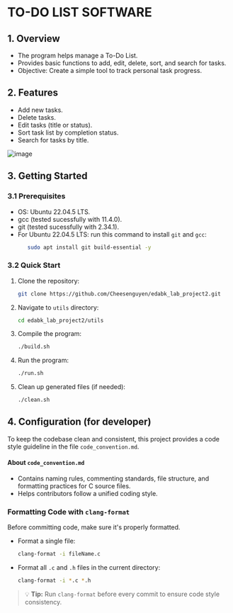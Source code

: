 # TO-DO LIST SOFTWARE

## 1. Overview

- The program helps manage a To-Do List.
- Provides basic functions to add, edit, delete, sort, and search for tasks.
- Objective: Create a simple tool to track personal task progress.

## 2. Features

- Add new tasks.
- Delete tasks.
- Edit tasks (title or status).
- Sort task list by completion status.
- Search for tasks by title.

![image](https://github.com/user-attachments/assets/5e88c0db-b09c-47dc-bb82-7d20ce224e26)


## 3. Getting Started

### 3.1 Prerequisites

- OS: Ubuntu 22.04.5 LTS.
- gcc (tested sucessfully with 11.4.0).
- git (tested sucessfully with 2.34.1).
- For Ubuntu 22.04.5 LTS: run this command to install `git` and `gcc`:
    ```sh
       sudo apt install git build-essential -y
    ``` 
### 3.2 Quick Start

1. Clone the repository:
   ```sh
   git clone https://github.com/Cheesenguyen/edabk_lab_project2.git
   ```
2. Navigate to `utils` directory:
   ```sh
   cd edabk_lab_project2/utils
   ```
3. Compile the program:
   ```sh
   ./build.sh
   ```
4. Run the program:
   ```sh
   ./run.sh
   ```
5. Clean up generated files (if needed):
   ```sh
   ./clean.sh
   ```

## 4. Configuration (for developer)

To keep the codebase clean and consistent, this project provides a code style guideline in the file `code_convention.md`.

#### About `code_convention.md`
- Contains naming rules, commenting standards, file structure, and formatting practices for C source files.
- Helps contributors follow a unified coding style.

### Formatting Code with `clang-format`

Before committing code, make sure it's properly formatted.

- Format a single file:
  ```sh
  clang-format -i fileName.c
  ```

- Format all `.c` and `.h` files in the current directory:
  ```sh
  clang-format -i *.c *.h
  ```

> 💡 **Tip:** Run `clang-format` before every commit to ensure code style consistency.

